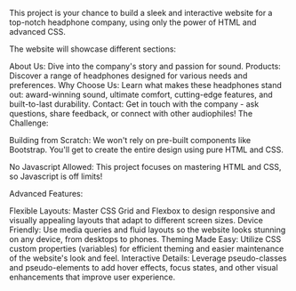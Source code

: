 This project is your chance to build a sleek and interactive website for a top-notch headphone company, using only the power of HTML and advanced CSS.

The website will showcase different sections:

About Us: Dive into the company's story and passion for sound. Products: Discover a range of headphones designed for various needs and preferences. Why Choose Us: Learn what makes these headphones stand out: award-winning sound, ultimate comfort, cutting-edge features, and built-to-last durability. Contact: Get in touch with the company - ask questions, share feedback, or connect with other audiophiles! The Challenge:

Building from Scratch: We won't rely on pre-built components like Bootstrap. You'll get to create the entire design using pure HTML and CSS.

No Javascript Allowed: This project focuses on mastering HTML and CSS, so Javascript is off limits!

Advanced Features:

Flexible Layouts: Master CSS Grid and Flexbox to design responsive and visually appealing layouts that adapt to different screen sizes. Device Friendly: Use media queries and fluid layouts so the website looks stunning on any device, from desktops to phones. Theming Made Easy: Utilize CSS custom properties (variables) for efficient theming and easier maintenance of the website's look and feel. Interactive Details: Leverage pseudo-classes and pseudo-elements to add hover effects, focus states, and other visual enhancements that improve user experience.